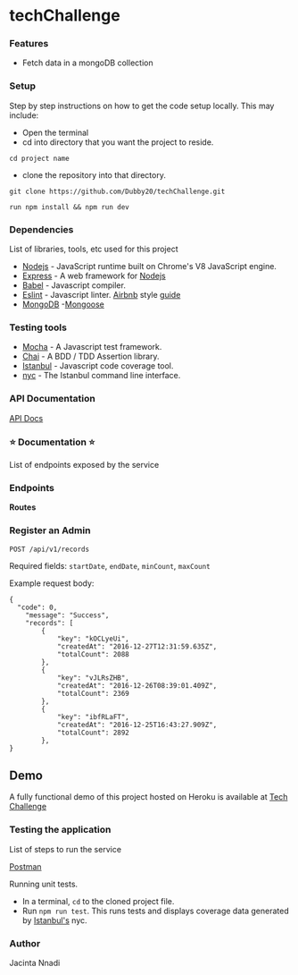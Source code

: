 # techChallenge


### Features

- Fetch data in a mongoDB collection


### Setup

Step by step instructions on how to get the code setup locally. This may include:

- Open the terminal
- cd into directory that you want the project to reside.

```
cd project name
```

- clone the repository into that directory.

```
git clone https://github.com/Dubby20/techChallenge.git
```

```
run npm install && npm run dev
```

### Dependencies

List of libraries, tools, etc used for this project

- [Nodejs](https://nodejs.org/en/) - JavaScript runtime built on Chrome's V8 JavaScript engine.
- [Express](https://expressjs.com/) - A web framework for [Nodejs](https://nodejs.org/en/)
- [Babel](https://babeljs.io) - Javascript compiler.
- [Eslint](https://eslint.org/) - Javascript linter. [Airbnb](https://www.npmjs.com/package/eslint-config-airbnb) style [guide](https://github.com/airbnb/javascript)
- [MongoDB](https://www.mongodb.com/)
-[Mongoose](https://mongoosejs.com/)

### Testing tools

- [Mocha](https://mochajs.org/) - A Javascript test framework.
- [Chai](http://chaijs.com) - A BDD / TDD Assertion library.
- [Istanbul](https://istanbul.js.org) - Javascript code coverage tool.
- [nyc](https://github.com/istanbuljs/nyc) - The Istanbul command line interface.

### API Documentation
[API Docs](https://getir-tech-challenge.herokuapp.com/api-docs)

### :star: Documentation :star:

List of endpoints exposed by the service

### Endpoints

**Routes**

### Register an Admin

`POST /api/v1/records`

Required fields:  `startDate`, `endDate`, `minCount`, `maxCount`

Example request body:

```source-json
{
  "code": 0,
    "message": "Success",
    "records": [
        {
            "key": "kOCLyeUi",
            "createdAt": "2016-12-27T12:31:59.635Z",
            "totalCount": 2088
        },
        {
            "key": "vJLRsZHB",
            "createdAt": "2016-12-26T08:39:01.409Z",
            "totalCount": 2369
        },
        {
            "key": "ibfRLaFT",
            "createdAt": "2016-12-25T16:43:27.909Z",
            "totalCount": 2892
        },
}
```

## Demo

A fully functional demo of this project hosted on Heroku is available at [Tech Challenge](https://getir-tech-challenge.herokuapp.com/)

### Testing the application

List of steps to run the service

[Postman](www.getpostman.com)

Running unit tests.

- In a terminal, `cd` to the cloned project file.
- Run `npm run test`. This runs tests and displays coverage data generated by [Istanbul's](https://istanbul.js.org) nyc.


### Author

Jacinta Nnadi
